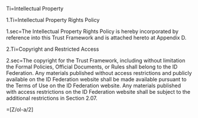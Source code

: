 Ti=Intellectual Property

1.Ti=Intellectual Property Rights Policy

1.sec=The Intellectual Property Rights Policy is hereby incorporated by reference into this Trust Framework and is attached hereto at Appendix D.

2.Ti=Copyright and Restricted Access

2.sec=The copyright for the Trust Framework, including without limitation the Formal Policies, Official Documents, or Rules shall belong to the ID Federation. Any materials published without access restrictions and publicly available on the ID Federation website shall be made available pursuant to the Terms of Use on the ID Federation website. Any materials published with access restrictions on the ID Federation website shall be subject to the additional restrictions in Section 2.07.

=[Z/ol-a/2]